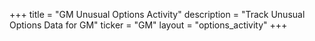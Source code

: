 +++
title = "GM Unusual Options Activity"
description = "Track Unusual Options Data for GM"
ticker = "GM"
layout = "options_activity"
+++

